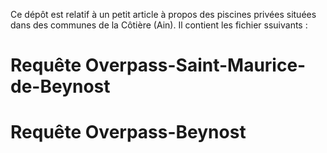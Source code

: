 Ce dépôt est relatif à un petit article à propos des piscines privées situées dans des communes de la Côtière (Ain). Il contient les fichier ssuivants :
# Requête Overpass-Saint-Maurice-de-Beynost
# Requête Overpass-Beynost

